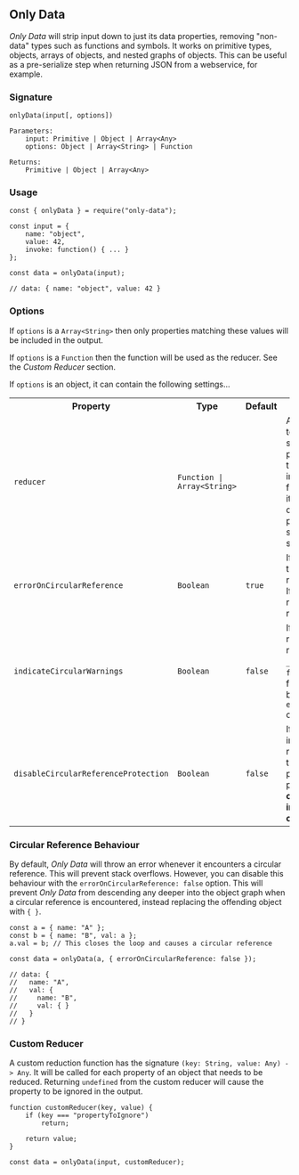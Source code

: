 ## Only Data
*Only Data* will strip input down to just its data properties, removing "non-data" types such as functions and symbols. It works on primitive types, objects, arrays of objects, and nested graphs of objects. This can be useful as a pre-serialize step when returning JSON from a webservice, for example.

### Signature

    onlyData(input[, options])

    Parameters:
        input: Primitive | Object | Array<Any>
        options: Object | Array<String> | Function

    Returns:
        Primitive | Object | Array<Any>


### Usage

    const { onlyData } = require("only-data");

    const input = {
        name: "object",
        value: 42,
        invoke: function() { ... }
    };

    const data = onlyData(input);

    // data: { name: "object", value: 42 }

### Options
If `options` is a `Array<String>` then only properties matching these values will be included in the output.

If `options` is a `Function` then the function will be used as the reducer. See the *Custom Reducer* section.

If `options` is an object, it can contain the following settings...

<table>
    <tr>
        <th>Property</th>
        <th>Type</th>
        <th>Default</th>
        <th>Description</th>
    </tr>
    <tr>
        <td><code>reducer</code></td>
        <td><code>Function | Array&lt;String&gt;</code></td>
        <td></td>
        <td>A caller provided <em>Reducer</em> to use on object types. If set to an array of property names then only these properties will be included in the output. If a function is provided then it will be used to determine which properties are included. see the <em>Custom Reducer</em> section.</td>
    </tr>
    <tr>
        <td><code>errorOnCircularReference</code></td>
        <td><code>Boolean</code></td>
        <td><code>true</code></td>
        <td>If <code>true</code> an error will be throw when a circular reference is encountered. If <code>false</code> then <code>{ }</code> will be returned for any circular references</td>
    </tr>
    <tr>
        <td><code>indicateCircularWarnings</code></td>
        <td><code>Boolean</code></td>
        <td><code>false</code></td>
        <td>If <code>true</code>, circular references will be replaced by <code>{ __circular: true }</code>. If <code>false</code> then the behaviour falls back to the behaviour of the <code>errorOnCircularReference</code> option</td>
    </tr>
    <tr>
        <td><code>disableCircularReferenceProtection</code></td>
        <td><code>Boolean</code></td>
        <td><code>false</code></td>
        <td>If you're sure that the input contains no circular references then setting this option to <code>true</code> will potentially increase performance. <strong>A stack overflow will occur if the input contains any circular references</strong></td>
    </tr>
</table>

### Circular Reference Behaviour
By default, *Only Data* will throw an error whenever it encounters a circular reference. This will prevent stack overflows. However, you can disable this behaviour with the `errorOnCircularReference: false` option. This will prevent *Only Data* from descending any deeper into the object graph when a circular reference is encountered, instead replacing the offending object with `{ }`.

    const a = { name: "A" };
    const b = { name: "B", val: a };
    a.val = b; // This closes the loop and causes a circular reference

    const data = onlyData(a, { errorOnCircularReference: false });

    // data: {
    //   name: "A",
    //   val: {
    //     name: "B",
    //     val: { }
    //   }
    // }

### Custom Reducer
A custom reduction function has the signature `(key: String, value: Any) -> Any`. It will be called for each property of an object that needs to be reduced. Returning `undefined` from the custom reducer will cause the property to be ignored in the output.

    function customReducer(key, value) {
        if (key === "propertyToIgnore")
            return;

        return value;
    }

    const data = onlyData(input, customReducer);
